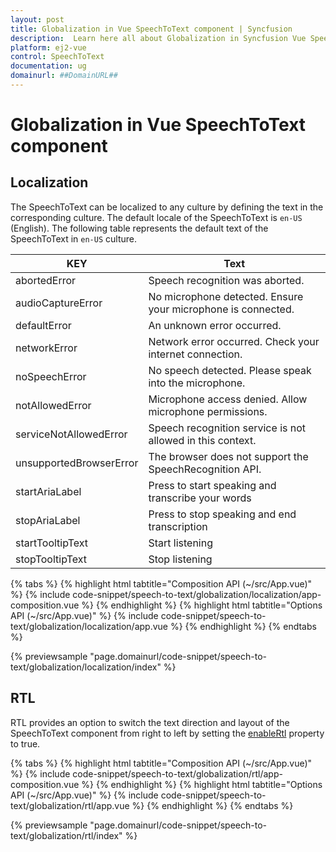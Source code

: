 ```yaml
---
layout: post
title: Globalization in Vue SpeechToText component | Syncfusion
description:  Learn here all about Globalization in Syncfusion Vue SpeechToText component of Syncfusion Essential JS 2 and more.
platform: ej2-vue
control: SpeechToText
documentation: ug
domainurl: ##DomainURL##
---
```


# Globalization in Vue SpeechToText component

## Localization

The SpeechToText can be localized to any culture by defining the text in the corresponding culture. The default locale of the SpeechToText is `en-US` (English). The following table represents the default text of the SpeechToText in `en-US` culture.

|KEY|Text|
|----|----|
|abortedError|Speech recognition was aborted.|
|audioCaptureError|No microphone detected. Ensure your microphone is connected.|
|defaultError|An unknown error occurred.|
|networkError|Network error occurred. Check your internet connection.|
|noSpeechError|No speech detected. Please speak into the microphone.|
|notAllowedError|Microphone access denied. Allow microphone permissions.|
|serviceNotAllowedError|Speech recognition service is not allowed in this context.|
|unsupportedBrowserError|The browser does not support the SpeechRecognition API.|
|startAriaLabel|Press to start speaking and transcribe your words|
|stopAriaLabel|Press to stop speaking and end transcription|
|startTooltipText|Start listening|
|stopTooltipText|Stop listening|

{% tabs %}
{% highlight html tabtitle="Composition API (~/src/App.vue)" %}
{% include code-snippet/speech-to-text/globalization/localization/app-composition.vue %}
{% endhighlight %}
{% highlight html tabtitle="Options API (~/src/App.vue)" %}
{% include code-snippet/speech-to-text/globalization/localization/app.vue %}
{% endhighlight %}
{% endtabs %}
        
{% previewsample "page.domainurl/code-snippet/speech-to-text/globalization/localization/index" %}

## RTL

RTL provides an option to switch the text direction and layout of the SpeechToText component from right to left by setting the [enableRtl](../api/speech-to-text#enableRtl) property to true.

{% tabs %}
{% highlight html tabtitle="Composition API (~/src/App.vue)" %}
{% include code-snippet/speech-to-text/globalization/rtl/app-composition.vue %}
{% endhighlight %}
{% highlight html tabtitle="Options API (~/src/App.vue)" %}
{% include code-snippet/speech-to-text/globalization/rtl/app.vue %}
{% endhighlight %}
{% endtabs %}
        
{% previewsample "page.domainurl/code-snippet/speech-to-text/globalization/rtl/index" %}
